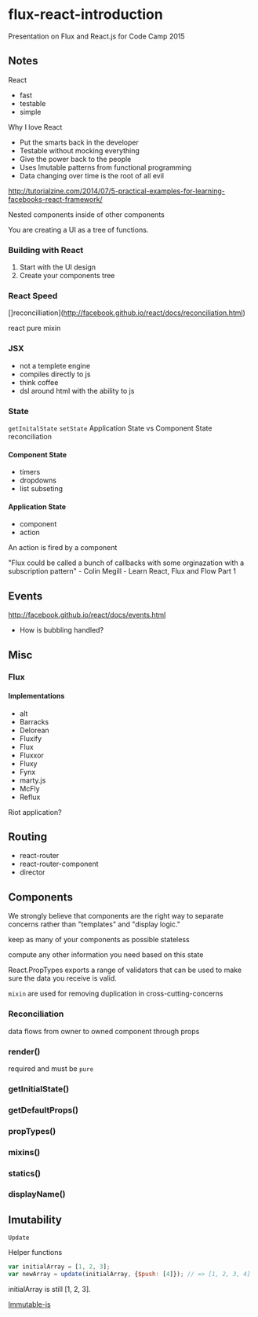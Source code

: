 # flux-react-introduction
Presentation on Flux and React.js for Code Camp 2015

Notes
-----

React
- fast
- testable
- simple

Why I love React
- Put the smarts back in the developer
- Testable without mocking everything
- Give the power back to the people
- Uses Imutable patterns from functional programming
- Data changing over time is the root of all evil

http://tutorialzine.com/2014/07/5-practical-examples-for-learning-facebooks-react-framework/


Nested components inside of other components

You are creating a UI as a tree of functions.

### Building with React

1. Start with the UI design
1. Create your components tree

### React Speed

[]reconcilliation](http://facebook.github.io/react/docs/reconciliation.html)

react pure mixin

### JSX
- not a templete engine
- compiles directly to js
- think coffee
- dsl around html with the ability to js

### State
``getInitalState``
``setState``
Application State vs Component State
reconciliation

#### Component State
* timers
* dropdowns
* list subseting

#### Application State

* component
* action

An action is fired by a component

"Flux could be called a bunch of callbacks with some orginazation with a subscription pattern" - Colin Megill - Learn React, Flux and Flow Part 1

## Events

http://facebook.github.io/react/docs/events.html

* How is bubbling handled?


## Misc

### Flux

#### Implementations
* alt
* Barracks
* Delorean
* Fluxify
* Flux
* Fluxxor
* Fluxy
* Fynx
* marty.js
* McFly
* Reflux

Riot application?

## Routing

* react-router
* react-router-component
* director


## Components

We strongly believe that components are the right way to separate concerns rather than "templates" and "display logic."

keep as many of your components as possible stateless

compute any other information you need based on this state

React.PropTypes exports a range of validators that can be used to make sure the data you receive is valid.

`mixin` are used for removing duplication in cross-cutting-concerns

### Reconciliation

data flows from owner to owned component through props

### render()

required and must be `pure`

### getInitialState()

### getDefaultProps()

### propTypes()

### mixins()

### statics()

### displayName()


## Imutability

`Update`

Helper functions

```javascript
var initialArray = [1, 2, 3];
var newArray = update(initialArray, {$push: [4]}); // => [1, 2, 3, 4]
```

initialArray is still [1, 2, 3].

[Immutable-js](https://github.com/facebook/immutable-js)





